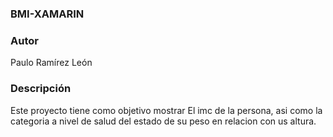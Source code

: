 ### BMI-XAMARIN

### Autor
Paulo Ramírez León

### Descripción
Este proyecto tiene como objetivo mostrar El imc de la persona, asi como la categoria a nivel de salud del estado de su peso en relacion
con us altura.
